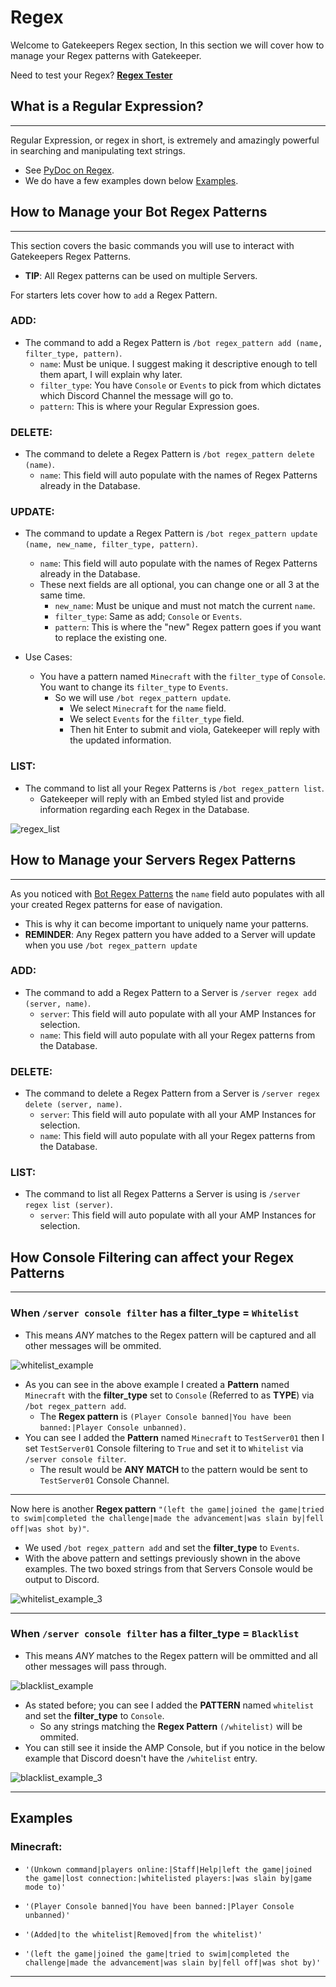 # Regex
Welcome to Gatekeepers Regex section, In this section we will cover how to manage your Regex patterns with Gatekeeper.

Need to test your Regex? **[Regex Tester](https://regex101.com/)**

## What is a Regular Expression?
___
Regular Expression, or regex in short, is extremely and amazingly powerful in searching and manipulating text strings.
- See [PyDoc on Regex](https://docs.python.org/3/howto/regex.html).
- We do have a few examples down below [Examples](#examples).

## **How to Manage your Bot Regex Patterns**
___
This section covers the basic commands you will use to interact with Gatekeepers Regex Patterns.  
 - **TIP**: All Regex patterns can be used on multiple Servers.  

For starters lets cover how to `add` a Regex Pattern.
### ADD:
- The command to add a Regex Pattern is `/bot regex_pattern add (name, filter_type, pattern)`.
    - `name`: Must be unique. I suggest making it descriptive enough to tell them apart, I will explain why later.
    - `filter_type`: You have `Console` or `Events` to pick from which dictates which Discord Channel the message will go to.
    - `pattern`: This is where your Regular Expression goes. 

### DELETE:
- The command to delete a Regex Pattern is `/bot regex_pattern delete (name)`.
    - `name`: This field will auto populate with the names of Regex Patterns already in the Database.

### UPDATE:
- The command to update a Regex Pattern is `/bot regex_pattern update (name, new_name, filter_type, pattern)`.
    - `name`: This field will auto populate with the names of Regex Patterns already in the Database.
    - These next fields are all optional, you can change one or all 3 at the same time.
        - `new_name`: Must be unique and must not match the current `name`.
        - `filter_type`: Same as add; `Console` or `Events`.
        - `pattern`: This is where the "new" Regex pattern goes if you want to replace the existing one.

- Use Cases:
    - You have a pattern named `Minecraft` with the `filter_type` of `Console`. You want to change its `filter_type` to `Events`.
        - So we will use `/bot regex_pattern update`.
            - We select `Minecraft` for the `name` field. 
            - We select `Events` for the `filter_type` field.
            - Then hit Enter to submit and viola, Gatekeeper will reply with the updated information.
        

### LIST:
- The command to list all your Regex Patterns is `/bot regex_pattern list`.
    - Gatekeeper will reply with an Embed styled list and provide information regarding each Regex in the Database.  

![regex_list](/resources/wiki/regex/regex_list_example.png)


## **How to Manage your Servers Regex Patterns**
___
As you noticed with [Bot Regex Patterns](#how-to-manage-your-bot-regex-patterns) the `name` field auto populates with all your created Regex patterns for ease of navigation.
- This is why it can become important to uniquely name your patterns.
- **REMINDER**: Any Regex pattern you have added to a Server will update when you use `/bot regex_pattern update`
### ADD:
- The command to add a Regex Pattern to a Server is `/server regex add (server, name)`.
    - `server`: This field will auto populate with all your AMP Instances for selection.
    - `name`: This field will auto populate with all your Regex patterns from the Database.

### DELETE:
- The command to delete a Regex Pattern from a Server is `/server regex delete (server, name)`.
    - `server`: This field will auto populate with all your AMP Instances for selection.
    - `name`: This field will auto populate with all your Regex patterns from the Database.

### LIST:
- The command to list all Regex Patterns a Server is using is `/server regex list (server)`.
    - `server`: This field will auto populate with all your AMP Instances for selection.


## **How Console Filtering can affect your Regex Patterns**
___
### **When `/server console filter` has a filter_type = `Whitelist`**
- This means *ANY* matches to the Regex pattern will be captured and all other messages will be ommited.

![whitelist_example](/resources/wiki/regex/regex_whitelist_example.png)
- As you can see in the above example I created a **Pattern** named `Minecraft` with the **filter_type** set to `Console` (Referred to as **TYPE**) via `/bot regex_pattern add`. 
    - The **Regex pattern** is `(Player Console banned|You have been banned:|Player Console unbanned)`.
- You can see I added the **Pattern** named `Minecraft` to `TestServer01` then I set `TestServer01` Console filtering to `True` and set it to `Whitelist` via `/server console filter`.  
    - The result would be **ANY MATCH** to the pattern would be sent to `TestServer01` Console Channel.
___
Now here is another **Regex pattern** `"(left the game|joined the game|tried to swim|completed the challenge|made the advancement|was slain by|fell off|was shot by)"`. 
- We used `/bot regex_pattern add` and set the **filter_type** to `Events`.
- With the above pattern and settings previously shown in the above examples. The two boxed strings from that Servers Console would be output to Discord.  

![whitelist_example_3](/resources/wiki/regex/regex_whitelist_console_1.png)
___
### **When  `/server console filter` has a filter_type = `Blacklist`**
- This means *ANY* matches to the Regex pattern will be ommitted and all other messages will pass through.

![blacklist_example](/resources/wiki/regex/regex_blacklist_example.png)  
- As stated before; you can see I added the **PATTERN** named `whitelist` and set the **filter_type** to `Console`.
    - So any strings matching the **Regex Pattern** `(/whitelist)` will be ommited.
- You can still see it inside the AMP Console, but if you notice in the below example that Discord doesn't have the `/whitelist` entry.   

![blacklist_example_3](/resources/wiki/regex/regex_blacklist_comparison.png)  
___
## Examples

### **Minecraft:**
 - ```'(Unkown command|players online:|Staff|Help|left the game|joined the game|lost connection:|whitelisted players:|was slain by|game mode to)'```

 - ```'(Player Console banned|You have been banned:|Player Console unbanned)'```

 - ```'(Added|to the whitelist|Removed|from the whitelist)'```

 - ```'(left the game|joined the game|tried to swim|completed the challenge|made the advancement|was slain by|fell off|was shot by)'```
___